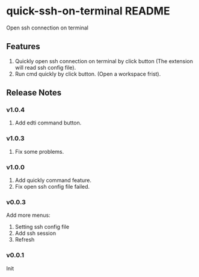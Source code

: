 # quick-ssh-on-terminal README

Open ssh connection on terminal

## Features

1. Quickly open ssh connection on terminal by click button (The extension will read ssh config file).
2. Run cmd quickly by click button. (Open a workspace frist).

## Release Notes
### v1.0.4

1. Add edti command button.

### v1.0.3

1. Fix some problems.

### v1.0.0
1. Add quickly command feature.
2. Fix open ssh config file failed.

### v0.0.3

Add more menus:
1. Setting ssh config file
2. Add ssh session
3. Refresh

### v0.0.1

Init
